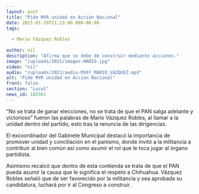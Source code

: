 ```yaml
---
layout: post
title: "Pide MVR unidad en Acción Nacional"
date: 2021-01-29T21:23:00.000-06:00
tags:
  
  - Mario Vázquez Robles
  
author: nil
description: "Afirma que se debe de construir mediante acciones."
image: "/uploads/2021/images-MARIO.jpg"
video: "nil"
audio: "/uploads/2021/audio-MV07_MARIO_VAZQUEZ.mp3"
alt: "Pide MVR unidad en Acción Nacional"
front: false
section: "Local"
news_id: 182561
---
```


“No se trata de ganar elecciones, no se trata de que el PAN salga adelante y victorioso” fueron las palabras de Mario Vázquez Robles, al llamar a la unidad dentro del partido, esto tras la renuncia de las dirigencias.

El excoordinador del Gabinete Municipal destacó la importancia de promover unidad y conciliación en el panismo, donde invitó a la militancia a contribuir al bien común así como asumir el rol que le toca jugar al órgano partidista.

Asimismo recalcó que dentro de esta contienda se trata de que el PAN pueda asumir la causa que le significa el respeto a Chihuahua. Vázquez Robles señaló que de ser favorecido por la militancia y sea aprobada su candidatura, luchará por ir al Congreso a construir.